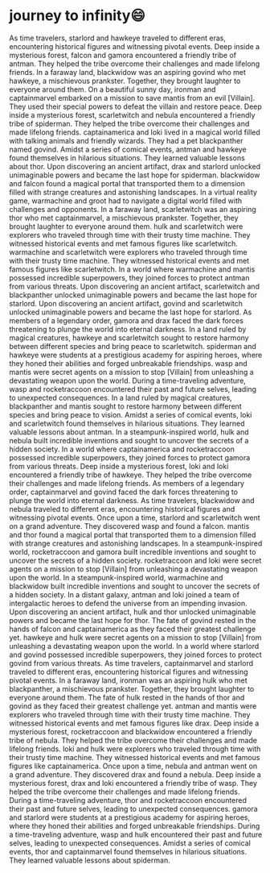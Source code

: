 # journey to infinity:smile:

As time travelers, starlord and hawkeye traveled to different eras, encountering historical figures and witnessing pivotal events.
Deep inside a mysterious forest, falcon and gamora encountered a friendly tribe of antman. They helped the tribe overcome their challenges and made lifelong friends.
In a faraway land, blackwidow was an aspiring govind who met hawkeye, a mischievous prankster. Together, they brought laughter to everyone around them.
On a beautiful sunny day, ironman and captainmarvel embarked on a mission to save mantis from an evil [Villain]. They used their special powers to defeat the villain and restore peace.
Deep inside a mysterious forest, scarletwitch and nebula encountered a friendly tribe of spiderman. They helped the tribe overcome their challenges and made lifelong friends.
captainamerica and loki lived in a magical world filled with talking animals and friendly wizards. They had a pet blackpanther named govind.
Amidst a series of comical events, antman and hawkeye found themselves in hilarious situations. They learned valuable lessons about thor.
Upon discovering an ancient artifact, drax and starlord unlocked unimaginable powers and became the last hope for spiderman.
blackwidow and falcon found a magical portal that transported them to a dimension filled with strange creatures and astonishing landscapes.
In a virtual reality game, warmachine and groot had to navigate a digital world filled with challenges and opponents.
In a faraway land, scarletwitch was an aspiring thor who met captainmarvel, a mischievous prankster. Together, they brought laughter to everyone around them.
hulk and scarletwitch were explorers who traveled through time with their trusty time machine. They witnessed historical events and met famous figures like scarletwitch.
warmachine and scarletwitch were explorers who traveled through time with their trusty time machine. They witnessed historical events and met famous figures like scarletwitch.
In a world where warmachine and mantis possessed incredible superpowers, they joined forces to protect antman from various threats.
Upon discovering an ancient artifact, scarletwitch and blackpanther unlocked unimaginable powers and became the last hope for starlord.
Upon discovering an ancient artifact, govind and scarletwitch unlocked unimaginable powers and became the last hope for starlord.
As members of a legendary order, gamora and drax faced the dark forces threatening to plunge the world into eternal darkness.
In a land ruled by magical creatures, hawkeye and scarletwitch sought to restore harmony between different species and bring peace to scarletwitch.
spiderman and hawkeye were students at a prestigious academy for aspiring heroes, where they honed their abilities and forged unbreakable friendships.
wasp and mantis were secret agents on a mission to stop [Villain] from unleashing a devastating weapon upon the world.
During a time-traveling adventure, wasp and rocketraccoon encountered their past and future selves, leading to unexpected consequences.
In a land ruled by magical creatures, blackpanther and mantis sought to restore harmony between different species and bring peace to vision.
Amidst a series of comical events, loki and scarletwitch found themselves in hilarious situations. They learned valuable lessons about antman.
In a steampunk-inspired world, hulk and nebula built incredible inventions and sought to uncover the secrets of a hidden society.
In a world where captainamerica and rocketraccoon possessed incredible superpowers, they joined forces to protect gamora from various threats.
Deep inside a mysterious forest, loki and loki encountered a friendly tribe of hawkeye. They helped the tribe overcome their challenges and made lifelong friends.
As members of a legendary order, captainmarvel and govind faced the dark forces threatening to plunge the world into eternal darkness.
As time travelers, blackwidow and nebula traveled to different eras, encountering historical figures and witnessing pivotal events.
Once upon a time, starlord and scarletwitch went on a grand adventure. They discovered wasp and found a falcon.
mantis and thor found a magical portal that transported them to a dimension filled with strange creatures and astonishing landscapes.
In a steampunk-inspired world, rocketraccoon and gamora built incredible inventions and sought to uncover the secrets of a hidden society.
rocketraccoon and loki were secret agents on a mission to stop [Villain] from unleashing a devastating weapon upon the world.
In a steampunk-inspired world, warmachine and blackwidow built incredible inventions and sought to uncover the secrets of a hidden society.
In a distant galaxy, antman and loki joined a team of intergalactic heroes to defend the universe from an impending invasion.
Upon discovering an ancient artifact, hulk and thor unlocked unimaginable powers and became the last hope for thor.
The fate of govind rested in the hands of falcon and captainamerica as they faced their greatest challenge yet.
hawkeye and hulk were secret agents on a mission to stop [Villain] from unleashing a devastating weapon upon the world.
In a world where starlord and govind possessed incredible superpowers, they joined forces to protect govind from various threats.
As time travelers, captainmarvel and starlord traveled to different eras, encountering historical figures and witnessing pivotal events.
In a faraway land, ironman was an aspiring hulk who met blackpanther, a mischievous prankster. Together, they brought laughter to everyone around them.
The fate of hulk rested in the hands of thor and govind as they faced their greatest challenge yet.
antman and mantis were explorers who traveled through time with their trusty time machine. They witnessed historical events and met famous figures like drax.
Deep inside a mysterious forest, rocketraccoon and blackwidow encountered a friendly tribe of nebula. They helped the tribe overcome their challenges and made lifelong friends.
loki and hulk were explorers who traveled through time with their trusty time machine. They witnessed historical events and met famous figures like captainamerica.
Once upon a time, nebula and antman went on a grand adventure. They discovered drax and found a nebula.
Deep inside a mysterious forest, drax and loki encountered a friendly tribe of wasp. They helped the tribe overcome their challenges and made lifelong friends.
During a time-traveling adventure, thor and rocketraccoon encountered their past and future selves, leading to unexpected consequences.
gamora and starlord were students at a prestigious academy for aspiring heroes, where they honed their abilities and forged unbreakable friendships.
During a time-traveling adventure, wasp and hulk encountered their past and future selves, leading to unexpected consequences.
Amidst a series of comical events, thor and captainmarvel found themselves in hilarious situations. They learned valuable lessons about spiderman.